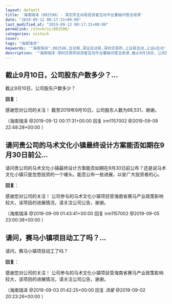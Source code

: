 ```yaml
---
layout: default
title: '海南瑞泽（002596）- 深交所互动易投资者互动平台董秘问答全收录'
date: "2019-09-12 00:17:31+00:00"
last_modified_at: "2019-09-12 00:17:31+00:00"
permalink: /stock/sz/002596/
categories: szstock
cover: 
tags: "海南瑞泽"
keywords: '"海南瑞泽",002596,互动易,深证互动易,深圳交易所,上证易互动,上证e互动'
description: '"海南瑞泽-深圳交易所投资者互动平台董秘问答全收录,截止9月10日，公司股东户数多少？"'
---
```


## 截止9月10日，公司股东户数多少？...

截止9月10日，公司股东户数多少？

**回复**：

感谢您对公司的关注！
截至2019年9月10日，公司股东人数为68,531，谢谢。 

（海南瑞泽  @2019-09-12 00:17:31+00:00 回复 irm1157002  @2019-09-09 22:48:28+00:00 ）

## 请问贵公司的马术文化小镇最终设计方案能否如期在9月30日前公...

请问贵公司的马术文化小镇最终设计方案能否如期在9月30日前公布？还是说马术文化小镇只是忽悠投资的一个噱头。能否公布一些进展，以安广大投资者的心。

**回复**：

感谢您对公司的关注！
公司参与的马术文化小镇项目受海南省赛马产业政策影响较大，该项目的进展情况，请关注公司公告，谢谢。 

（海南瑞泽  @2019-09-09 01:43:41+00:00 回复 irm1157002  @2019-09-05 23:00:38+00:00 ）

## 请问，赛马小镇项目动工了吗？...

请问，赛马小镇项目动工了吗？

**回复**：

感谢您对公司的关注！
公司参与的马术文化小镇项目受海南省赛马产业政策影响较大，该项目的进展情况，请关注公司公告，谢谢。 

（海南瑞泽  @2019-09-03 01:42:25+00:00 回复 $流星$  @2019-09-02 20:23:26+00:00 ）

